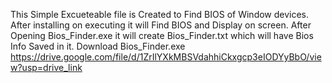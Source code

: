 This Simple Excueteable file is Created to Find BIOS of Window devices.
After installing on executing it will Find BIOS and Display on screen.
After Opening Bios_Finder.exe it will create Bios_Finder.txt which will have Bios Info Saved in it.
Download Bios_Finder.exe
https://drive.google.com/file/d/1ZrIlYXkMBSVdahhiCkxgcp3eIODYyBbO/view?usp=drive_link
